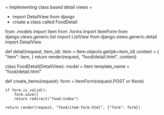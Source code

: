 
= Implementing class based detail views =
* import DetailView from django
* create a class called FoodDetail


from .models import Item
from .forms import ItemForm
from django.views.generic.list import ListView
from django.views.generic.detail import DetailView

def detail(request, item_id):
    item = Item.objects.get(pk=item_id)
    context = {
        "item": item,
    }
    return render(request, "food/detail.html", context)

class FoodDetail(DetailView):
    model = Item
    template_name = "food/detail.html"


def create_items(request):
    form = ItemForm(request.POST or None)

    if form.is_valid():
        form.save()
        return redirect("food:index")

    return render(request, "food/item-form.html", {"form": form})
